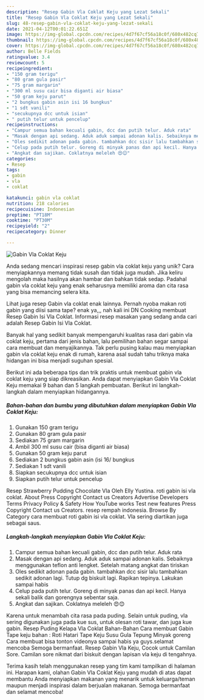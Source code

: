 ```yaml
---
description: "Resep Gabin Vla Coklat Keju yang Lezat Sekali"
title: "Resep Gabin Vla Coklat Keju yang Lezat Sekali"
slug: 48-resep-gabin-vla-coklat-keju-yang-lezat-sekali
date: 2021-04-12T00:01:22.651Z
image: https://img-global.cpcdn.com/recipes/4d7f67cf56a18c0f/680x482cq70/gabin-vla-coklat-keju-foto-resep-utama.jpg
thumbnail: https://img-global.cpcdn.com/recipes/4d7f67cf56a18c0f/680x482cq70/gabin-vla-coklat-keju-foto-resep-utama.jpg
cover: https://img-global.cpcdn.com/recipes/4d7f67cf56a18c0f/680x482cq70/gabin-vla-coklat-keju-foto-resep-utama.jpg
author: Belle Fields
ratingvalue: 3.4
reviewcount: 5
recipeingredient:
- "150 gram terigu"
- "80 gram gula pasir"
- "75 gram margarin"
- "300 ml susu cair bisa diganti air biasa"
- "50 gram keju parut"
- "2 bungkus gabin asin isi 16 bungkus"
- "1 sdt vanili"
- "secukupnya dcc untuk isian"
- " putih telur untuk pencelup"
recipeinstructions:
- "Campur semua bahan kecuali gabin, dcc dan putih telur. Aduk rata"
- "Masak dengan api sedang. Aduk aduk sampai adonan kalis. Sebaiknya menggunakan teflon anti lengket. Setelah matang angkat dan tiriskan"
- "Oles sedikit adonan pada gabin. tambahkan dcc sisir lalu tambahkan sedikit adonan lagi. Tutup dg biskuit lagi. Rapikan tepinya. Lakukan sampai habis"
- "Celup pada putih telur. Goreng di minyak panas dan api kecil. Hanya sekali balik dan gorengnya sebentar saja."
- "Angkat dan sajikan. Coklatnya meleleh 😍😊"
categories:
- Resep
tags:
- gabin
- vla
- coklat

katakunci: gabin vla coklat 
nutrition: 218 calories
recipecuisine: Indonesian
preptime: "PT18M"
cooktime: "PT30M"
recipeyield: "2"
recipecategory: Dinner

---
```



![Gabin Vla Coklat Keju](https://img-global.cpcdn.com/recipes/4d7f67cf56a18c0f/680x482cq70/gabin-vla-coklat-keju-foto-resep-utama.jpg)

Anda sedang mencari inspirasi resep gabin vla coklat keju yang unik? Cara menyiapkannya memang tidak susah dan tidak juga mudah. Jika keliru mengolah maka hasilnya akan hambar dan bahkan tidak sedap. Padahal gabin vla coklat keju yang enak seharusnya memiliki aroma dan cita rasa yang bisa memancing selera kita.

Lihat juga resep Gabin vla coklat enak lainnya. Pernah nyoba makan roti gabin yang diisi sama tape? enak ya,,, nah kali ini DN Cooking membuat Resep Gabin Isi Vla Coklat. Informasi resep masakan yang sedang anda cari adalah Resep Gabin Isi Vla Coklat.

Banyak hal yang sedikit banyak mempengaruhi kualitas rasa dari gabin vla coklat keju, pertama dari jenis bahan, lalu pemilihan bahan segar sampai cara membuat dan menyajikannya. Tak perlu pusing kalau mau menyiapkan gabin vla coklat keju enak di rumah, karena asal sudah tahu triknya maka hidangan ini bisa menjadi suguhan spesial.


Berikut ini ada beberapa tips dan trik praktis untuk membuat gabin vla coklat keju yang siap dikreasikan. Anda dapat menyiapkan Gabin Vla Coklat Keju memakai 9 bahan dan 5 langkah pembuatan. Berikut ini langkah-langkah dalam menyiapkan hidangannya.

<!--inarticleads1-->

##### Bahan-bahan dan bumbu yang dibutuhkan dalam menyiapkan Gabin Vla Coklat Keju:

1. Gunakan 150 gram terigu
1. Gunakan 80 gram gula pasir
1. Sediakan 75 gram margarin
1. Ambil 300 ml susu cair (bisa diganti air biasa)
1. Gunakan 50 gram keju parut
1. Sediakan 2 bungkus gabin asin (isi 16/ bungkus
1. Sediakan 1 sdt vanili
1. Siapkan secukupnya dcc untuk isian
1. Siapkan  putih telur untuk pencelup


Resep Strawberry Pudding Chocolate Vla Oleh Elly Yustina. roti gabin isi vla coklat. About Press Copyright Contact us Creators Advertise Developers Terms Privacy Policy &amp; Safety How YouTube works Test new features Press Copyright Contact us Creators. resep rempah indonesia. Browse By Category cara membuat roti gabin isi vla coklat. Vla sering diartikan juga sebagai saus. 

<!--inarticleads2-->

##### Langkah-langkah menyiapkan Gabin Vla Coklat Keju:

1. Campur semua bahan kecuali gabin, dcc dan putih telur. Aduk rata
1. Masak dengan api sedang. Aduk aduk sampai adonan kalis. Sebaiknya menggunakan teflon anti lengket. Setelah matang angkat dan tiriskan
1. Oles sedikit adonan pada gabin. tambahkan dcc sisir lalu tambahkan sedikit adonan lagi. Tutup dg biskuit lagi. Rapikan tepinya. Lakukan sampai habis
1. Celup pada putih telur. Goreng di minyak panas dan api kecil. Hanya sekali balik dan gorengnya sebentar saja.
1. Angkat dan sajikan. Coklatnya meleleh 😍😊


Karena untuk menambah cita rasa pada puding. Selain untuk puding, vla sering digunakan juga pada kue sus, untuk olesan roti tawar, dan juga kue gabin. Resep Puding Kelapa Vla Coklat Bahan-Bahan Cara membuat Gabin Tape keju bahan : Roti Hatari Tape Keju Susu Gula Tepung Minyak goreng Cara membuat bisa tonton videonya sampai habis ya guys.selamat mencoba Semoga bermanfaat. Resep Gabin Vla Keju, Cocok untuk Camilan Sore. Camilan sore nikmat dari biskuit dengan lapisan vla keju di tengahnya. 

Terima kasih telah menggunakan resep yang tim kami tampilkan di halaman ini. Harapan kami, olahan Gabin Vla Coklat Keju yang mudah di atas dapat membantu Anda menyiapkan makanan yang menarik untuk keluarga/teman maupun menjadi inspirasi dalam berjualan makanan. Semoga bermanfaat dan selamat mencoba!
